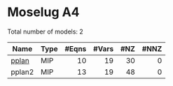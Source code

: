 #  Moselug A4

Total number of models:   2

| Name   | Type | #Eqns | #Vars | #NZ | #NNZ |
|--------|------|------:|------:|----:|-----:|
| [pplan](https://www.fico.com/fico-xpress-optimization/docs/dms2020-01/examples/mosel/Modeling/GUID-4CA644E1-6D0E-322F-984F-E86952A3FDFB.html)  | MIP  | 10    | 19    | 30  | 0    |
| pplan2 | MIP  | 13    | 19    | 48  | 0    |
